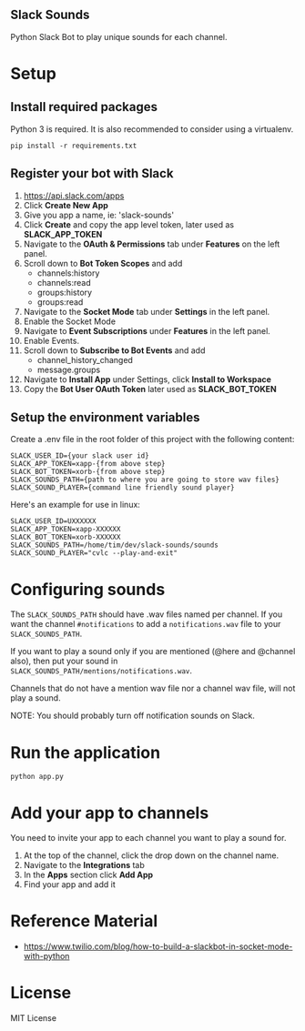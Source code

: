 Slack Sounds
--

Python Slack Bot to play unique sounds for each channel.

# Setup

## Install required packages

Python 3 is required.  It is also recommended to consider using a virtualenv.

```
pip install -r requirements.txt
```

## Register your bot with Slack

1. https://api.slack.com/apps
1. Click **Create New App**
1. Give you app a name, ie: 'slack-sounds'
1. Click **Create** and copy the app level token, later used as **SLACK_APP_TOKEN**
1. Navigate to the **OAuth & Permissions** tab under **Features** on the left panel.
1. Scroll down to **Bot Token Scopes** and add
   * channels:history
   * channels:read
   * groups:history
   * groups:read
1. Navigate to the **Socket Mode** tab under **Settings** in the left panel.
1. Enable the Socket Mode
1. Navigate to **Event Subscriptions** under **Features** in the left panel. 
1. Enable Events.
1. Scroll down to **Subscribe to Bot Events** and add
   * channel_history_changed
   * message.groups
1. Navigate to **Install App** under Settings, click **Install to Workspace**
1. Copy the **Bot User OAuth Token** later used as **SLACK_BOT_TOKEN**

## Setup the environment variables

Create a .env file in the root folder of this project with the following content:
```
SLACK_USER_ID={your slack user id}
SLACK_APP_TOKEN=xapp-{from above step}
SLACK_BOT_TOKEN=xorb-{from above step}
SLACK_SOUNDS_PATH={path to where you are going to store wav files}
SLACK_SOUND_PLAYER={command line friendly sound player}
```

Here's an example for use in linux:
```
SLACK_USER_ID=UXXXXXX
SLACK_APP_TOKEN=xapp-XXXXXX
SLACK_BOT_TOKEN=xorb-XXXXXX
SLACK_SOUNDS_PATH=/home/tim/dev/slack-sounds/sounds
SLACK_SOUND_PLAYER="cvlc --play-and-exit"
```

# Configuring sounds

The `SLACK_SOUNDS_PATH` should have .wav files named per channel.  If you want the channel `#notifications` to add a `notifications.wav` file to your `SLACK_SOUNDS_PATH`.  

If you want to play a sound only if you are mentioned (@here and @channel also), then put your sound in `SLACK_SOUNDS_PATH/mentions/notifications.wav`.

Channels that do not have a mention wav file nor a channel wav file, will not play a sound.

NOTE: You should probably turn off notification sounds on Slack.


# Run the application

```
python app.py
```

# Add your app to channels
You need to invite your app to each channel you want to play a sound for.

1. At the top of the channel, click the drop down on the channel name.
1. Navigate to the **Integrations** tab
1. In the **Apps** section click **Add App**
1. Find your app and add it

# Reference Material
* https://www.twilio.com/blog/how-to-build-a-slackbot-in-socket-mode-with-python

# License
MIT License

